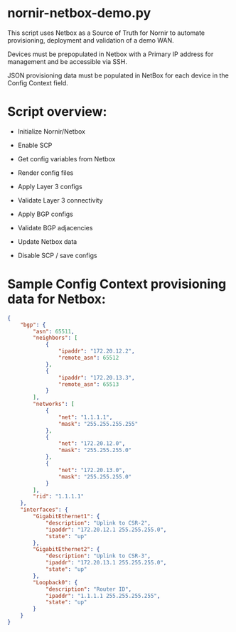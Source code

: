 # nornir-netbox-demo.py

This script uses Netbox as a Source of Truth for Nornir to automate provisioning, deployment and validation of a demo WAN.

Devices must be prepopulated in Netbox with a Primary IP address for management and be accessible via SSH.

JSON provisioning data must be populated in NetBox for each device in the Config Context field.

# Script overview:

* Initialize Nornir/Netbox

* Enable SCP

* Get config variables from Netbox

* Render config files

* Apply Layer 3 configs

* Validate Layer 3 connectivity

* Apply BGP configs

* Validate BGP adjacencies

* Update Netbox data

* Disable SCP / save configs


# Sample Config Context provisioning data for Netbox:

```json
{
    "bgp": {
        "asn": 65511,
        "neighbors": [
            {
                "ipaddr": "172.20.12.2",
                "remote_asn": 65512
            },
            {
                "ipaddr": "172.20.13.3",
                "remote_asn": 65513
            }
        ],
        "networks": [
            {
                "net": "1.1.1.1",
                "mask": "255.255.255.255"
            },
            {
                "net": "172.20.12.0",
                "mask": "255.255.255.0"
            },
            {
                "net": "172.20.13.0",
                "mask": "255.255.255.0"
            }
        ],
        "rid": "1.1.1.1"
    },
    "interfaces": {
        "GigabitEthernet1": {
            "description": "Uplink to CSR-2",
            "ipaddr": "172.20.12.1 255.255.255.0",
            "state": "up"
        },
        "GigabitEthernet2": {
            "description": "Uplink to CSR-3",
            "ipaddr": "172.20.13.1 255.255.255.0",
            "state": "up"
        },
        "Loopback0": {
            "description": "Router ID",
            "ipaddr": "1.1.1.1 255.255.255.255",
            "state": "up"
        }
    }
}
```

